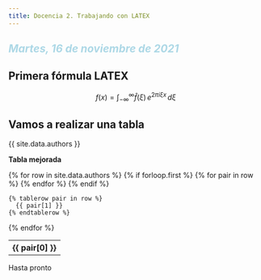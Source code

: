 ```yaml
---
title: Docencia 2. Trabajando con LATEX
---
```


## <span style="color:lightblue"> *Martes, 16 de noviembre de 2021* 

## Primera fórmula LATEX

$$f(x) = \int_{-\infty}^\infty \hat f(\xi)\,e^{2 \pi i \xi x} \,d\xi$$

## Vamos a realizar una tabla

{{ site.data.authors }}

 **Tabla mejorada**

<table>
  {% for row in site.data.authors %}
    {% if forloop.first %}
    <tr>
      {% for pair in row %}
        <th>{{ pair[0] }}</th>
      {% endfor %}
    </tr>
    {% endif %}

    {% tablerow pair in row %}
      {{ pair[1] }}
    {% endtablerow %}
  {% endfor %}
</table>

Hasta pronto